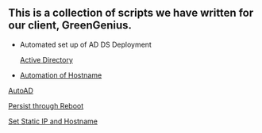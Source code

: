 ## This is a collection of scripts we have written for our client, GreenGenius.

- Automated set up of AD DS Deployment

  [Active Directory](https://github.com/Full-Mesh/SCRIPTS/blob/main/Active%20Directory%20Script.ps1)

-
  [Automation of Hostname](https://github.com/Full-Mesh/SCRIPTS/blob/main/Automation%20of%20Hostname%20on%20AD.ps1)

[AutoAD](https://github.com/Full-Mesh/SCRIPTS/blob/main/autoAD.ps1)

[Persist through Reboot](https://github.com/Full-Mesh/SCRIPTS/blob/main/persist%20through%20reboot.ps1)

[Set Static IP and Hostname](https://github.com/Full-Mesh/SCRIPTS/blob/main/static%20ip%20hostname.ps1)
